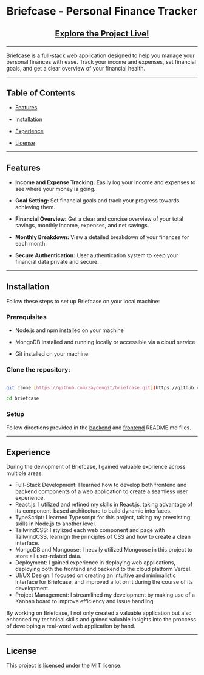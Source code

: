 <h1 align="center">Briefcase - Personal Finance Tracker</h1>


<h2 align="center">

  <a href="https://briefcasebudgeting.vercel.app/">Explore the Project Live!</a>

</h2>


---

Briefcase is a full-stack web application designed to help you manage your personal finances with ease. Track your income and expenses, set financial goals, and get a clear overview of your financial health.

---


## Table of Contents


- [Features](#features)

- [Installation](#installation)

- [Experience](#experience)

- [License](#license)


---


## Features


- **Income and Expense Tracking:** Easily log your income and expenses to see where your money is going.

- **Goal Setting:** Set financial goals and track your progress towards achieving them.

- **Financial Overview:** Get a clear and concise overview of your total savings, monthly income, expenses, and net savings.

- **Monthly Breakdown:** View a detailed breakdown of your finances for each month.

- **Secure Authentication:** User authentication system to keep your financial data private and secure.


---


## Installation


Follow these steps to set up Briefcase on your local machine:


### Prerequisites


- Node.js and npm installed on your machine

- MongoDB installed and running locally or accessible via a cloud service

- Git installed on your machine


### Clone the repository:


```bash

git clone [https://github.com/zaydengit/briefcase.git](https://github.com/zaydengit/briefcase.git)

cd briefcase
```

### Setup


Follow directions provided in the [backend](./backend#backend_setup) and [frontend](./frontend#frontend_setup) README.md files.


---


## Experience


During the devlopment of Briefcase, I gained valuable exprience across multiple areas:

- Full-Stack Development: I learned how to develop both frontend and backend components of a web application to create a seamless user experience.
- React.js: I utilized and refined my skills in React.js, taking advantage of its component-based architecture to build dynamic interfaces.
- TypeScript: I learned Typescript for this project, taking my preexisting skills in Node.js to another level.
- TailwindCSS: I stylized each web component and page with TailwindCSS, learnign the principles of CSS and how to create a clean interface.
- MongoDB and Mongoose: I heavily utilized Mongoose in this project to store all user-related data.
- Deployment: I gained experience in deploying web applications, deploying both the frontend and backend to the cloud platform Vercel.
- UI/UX Design: I focused on creating an intuitive and minimalistic interface for Briefcase, and improved a lot on it during the course of its development.
- Project Management: I streamlined my development by making use of a Kanban board to improve efficiency and issue handling.

By working on Briefcase, I not only created a valuable application but also enhanced my technical skills and gained valuable insights into the proccess of developing a real-word web application by hand.


---


## License

This project is licensed under the MIT license.
